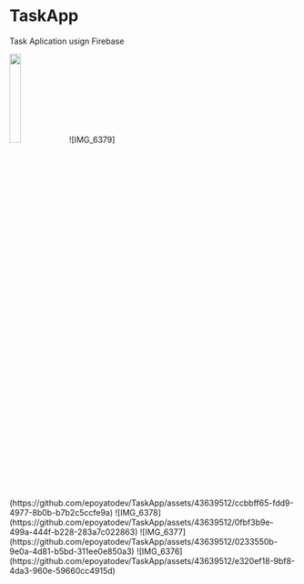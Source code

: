 # TaskApp
Task Aplication usign Firebase

<img src="https://github.com/epoyatodev/TaskApp/assets/43639512/ccbbff65-fdd9-4977-8b0b-b7b2c5ccfe9a" style="width:20%">
![IMG_6379](https://github.com/epoyatodev/TaskApp/assets/43639512/ccbbff65-fdd9-4977-8b0b-b7b2c5ccfe9a)
![IMG_6378](https://github.com/epoyatodev/TaskApp/assets/43639512/0fbf3b9e-499a-444f-b228-283a7c022863)
![IMG_6377](https://github.com/epoyatodev/TaskApp/assets/43639512/0233550b-9e0a-4d81-b5bd-311ee0e850a3)
![IMG_6376](https://github.com/epoyatodev/TaskApp/assets/43639512/e320ef18-9bf8-4da3-960e-59660cc4915d)

